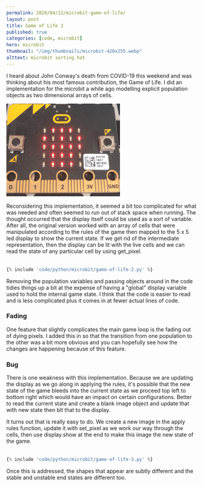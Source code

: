 ```yaml
---
permalink: 2020/04/12/microbit-game-of-life/
layout: post
title: Game of Life 2
published: true
categories: [code, microbit]
hero: microbit
thumbnail: "/img/thumbnails/microbit-420x255.webp"
alttext: microbit sorting hat
---
```


I heard about John Conway's death from COVID-19 this weekend and was thinking about his most famous 
contribution, the Game of Life. I did an implementation for the microbit a while ago modelling explicit 
population objects as two dimensional arrays of cells. 


![example](/img/posts/microbit-game-of-life/game.gif)


Reconsidering this implementation, it seemed a bit too complicated for what was needed and often seemed 
to run out of stack space when running. The thought occurred that the display itself could be used as a 
sort of variable. After all, the original version worked with an array of cells that were manipulated according 
to the rules of the game then mapped to the 5 x 5 led display to show the current state. If we get rid of the 
intermediate representation, then the display can be lit with the live cells and we can read the state of 
any particular cell by using get_pixel.

```python

{% include 'code/python/microbit/game-of-life-2.py' %}

```

Removing the population variables and passing objects around in the code tidies things up a bit at the 
expense of having a "global" display variable used to hold the internal game state. I think that the code is 
easier to read and is less complicated plus it comes in at fewer actual lines of code. 

### Fading

One feature that slightly complicates the main game loop is the fading out of dying pixels. I added this in so that the transition 
from one population to the other was a bit more obvious and you can hopefully see how the changes are happening because of this feature. 


### Bug

There is one weakness with this implementation. Because we are updating the display as we go along in applying the rules, it's possible that the new state of the game bleeds into the current state as we proceed top left to bottom right which would have an impact on certain configurations. Better to read the current state and create a blank image object and update that with new state then blt that to the display.

It turns out that is really easy to do. We create a new image in the apply rules function, update it with set_pixel as we 
work our way through the cells, then use display.show at the end to make this image the new state of the game. 

```python

{% include 'code/python/microbit/game-of-life-3.py' %}

```

Once this is addressed, the shapes that appear are subtly different and the stable and unstable end states are different too. 

